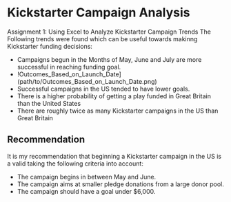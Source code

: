 # Kickstarter Campaign Analysis
Assignment 1: Using Excel to Analyze Kickstarter Campaign Trends
The Following trends were found which can be useful towards makinng Kickstarter funding decisions:
* Campaigns begun in the Months of May, June and July are more successful in reaching funding goal.
* !Outcomes_Based_on_Launch_Date](path/to/Outcomes_Based_on_Launch_Date.png)
* Successful campaigns in the US tended to have lower goals.
* There is a higher probability of getting a play funded in Great Britain than the United States
* There are roughly twice as many Kickstarter campaigns in the US than Great Britain
## Recommendation
It is my recommendation that beginning a Kickstarter campaign in the US is a valid taking the following criteria into account:
* The campaign begins in between May and June.
* The campaign aims at smaller pledge donations from a large donor pool.
* The campaign should have a goal under $6,000.

